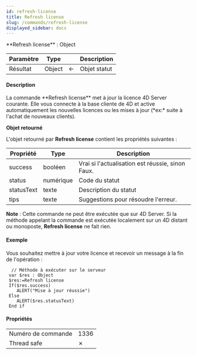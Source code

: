 ```yaml
---
id: refresh-license
title: Refresh license
slug: /commands/refresh-license
displayed_sidebar: docs
---
```


<!--REF #_command_.Refresh license.Syntax-->**Refresh license** : Object<!-- END REF-->
<!--REF #_command_.Refresh license.Params-->
| Paramètre | Type |  | Description |
| --- | --- | --- | --- |
| Résultat | Object | &#8592; | Objet statut |

<!-- END REF-->

#### Description 

<!--REF #_command_.Refresh license.Summary-->La commande **Refresh license** met à jour la licence 4D Server courante.<!-- END REF--> Elle vous connecte à la base cliente de 4D et active automatiquement les nouvelles licences ou les mises à jour (*ex:* suite à l'achat de nouveaux clients).

**Objet retourné**

L'objet retourné par **Refresh license** contient les propriétés suivantes :  
  
| **Propriété** | **Type**  | **Description**                                  |
| ------------- | --------- | ------------------------------------------------ |
| success       | booléen   | Vrai si l'actualisation est réussie, sinon Faux. |
| status        | numérique | Code du statut                                   |
| statusText    | texte     | Description du statut                            |
| tips          | texte     | Suggestions pour résoudre l'erreur.              |

**Note** : Cette commande ne peut être exécutée que sur 4D Server. Si la méthode appelant la commande est exécutée localement sur un 4D distant ou monoposte, **Refresh license** ne fait rien.

#### Exemple 

Vous souhaitez mettre à jour votre licence et recevoir un message à la fin de l'opération :

```4d
  // Méthode à exécuter sur le serveur
 var $res : Object
 $res:=Refresh license
 If($res.success)
    ALERT("Mise à jour réussie")
 Else
    ALERT($res.statusText)
 End if
```


#### Propriétés

|  |  |
| --- | --- |
| Numéro de commande | 1336 |
| Thread safe | &cross; |


